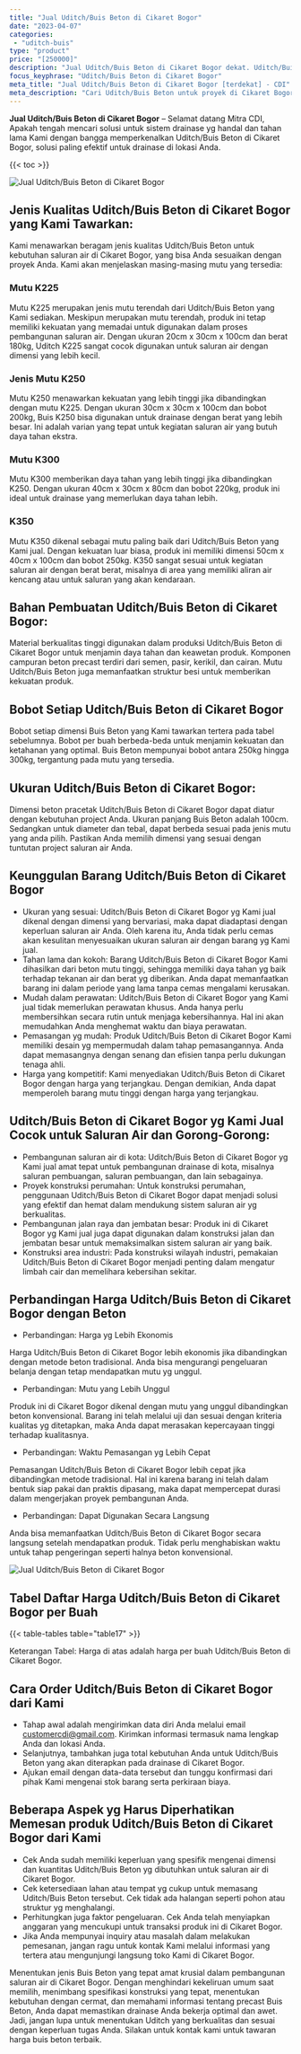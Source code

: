 ```yaml
---
title: "Jual Uditch/Buis Beton di Cikaret Bogor"
date: "2023-04-07"
categories:
 - "uditch-buis"
type: "product"
price: "[250000]"
description: "Jual Uditch/Buis Beton di Cikaret Bogor dekat. Uditch/Buis Beton ini umumnya dipakai dalam proyek infrastruktur sebagai saluran drainase yang praktis dan berkualitas tinggi. Kontak kami untuk mendapatkan informasi lebih lanjut."
focus_keyphrase: "Uditch/Buis Beton di Cikaret Bogor"
meta_title: "Jual Uditch/Buis Beton di Cikaret Bogor [terdekat] - CDI"
meta_description: "Cari Uditch/Buis Beton untuk proyek di Cikaret Bogor? Kami menawarkan Uditch/Buis Beton berkualitas untuk konstruksi drainase. Segera dapatkan penawaran terbaik sekarang."
---
```


**Jual Uditch/Buis Beton di Cikaret Bogor** – Selamat datang Mitra CDI, Apakah tengah mencari solusi untuk sistem drainase yg handal dan tahan lama Kami dengan bangga memperkenalkan Uditch/Buis Beton di Cikaret Bogor, solusi paling efektif untuk drainase di lokasi Anda.

{{< toc >}}

![Jual Uditch/Buis Beton di Cikaret Bogor](/images/uditch-buis/uditch-beton-15.jpg)

## Jenis Kualitas Uditch/Buis Beton di Cikaret Bogor yang Kami Tawarkan:

Kami menawarkan beragam jenis kualitas Uditch/Buis Beton untuk kebutuhan saluran air di Cikaret Bogor, yang bisa Anda sesuaikan dengan proyek Anda. Kami akan menjelaskan masing-masing mutu yang tersedia:

### Mutu K225

Mutu K225 merupakan jenis mutu terendah dari Uditch/Buis Beton yang Kami sediakan. Meskipun merupakan mutu terendah, produk ini tetap memiliki kekuatan yang memadai untuk digunakan dalam proses pembangunan saluran air. Dengan ukuran 20cm x 30cm x 100cm dan berat 180kg, Uditch K225 sangat cocok digunakan untuk saluran air dengan dimensi yang lebih kecil.

### Jenis Mutu K250

Mutu K250 menawarkan kekuatan yang lebih tinggi jika dibandingkan dengan mutu K225. Dengan ukuran 30cm x 30cm x 100cm dan bobot 200kg, Buis K250 bisa digunakan untuk drainase dengan berat yang lebih besar. Ini adalah varian yang tepat untuk kegiatan saluran air yang butuh daya tahan ekstra.

### Mutu K300

Mutu K300 memberikan daya tahan yang lebih tinggi jika dibandingkan K250. Dengan ukuran 40cm x 30cm x 80cm dan bobot 220kg, produk ini ideal untuk drainase yang memerlukan daya tahan lebih.

### K350

Mutu K350 dikenal sebagai mutu paling baik dari Uditch/Buis Beton yang Kami jual. Dengan kekuatan luar biasa, produk ini memiliki dimensi 50cm x 40cm x 100cm dan bobot 250kg. K350 sangat sesuai untuk kegiatan saluran air dengan berat berat, misalnya di area yang memiliki aliran air kencang atau untuk saluran yang akan kendaraan.

## Bahan Pembuatan Uditch/Buis Beton di Cikaret Bogor:

Material berkualitas tinggi digunakan dalam produksi Uditch/Buis Beton di Cikaret Bogor untuk menjamin daya tahan dan keawetan produk. Komponen campuran beton precast terdiri dari semen, pasir, kerikil, dan cairan. Mutu Uditch/Buis Beton juga memanfaatkan struktur besi untuk memberikan kekuatan produk.

## Bobot Setiap Uditch/Buis Beton di Cikaret Bogor

Bobot setiap dimensi Buis Beton yang Kami tawarkan tertera pada tabel sebelumnya. Bobot per buah berbeda-beda untuk menjamin kekuatan dan ketahanan yang optimal. Buis Beton mempunyai bobot antara 250kg hingga 300kg, tergantung pada mutu yang tersedia.

## Ukuran Uditch/Buis Beton di Cikaret Bogor:

Dimensi beton pracetak Uditch/Buis Beton di Cikaret Bogor dapat diatur dengan kebutuhan project Anda. Ukuran panjang Buis Beton adalah 100cm. Sedangkan untuk diameter dan tebal, dapat berbeda sesuai pada jenis mutu yang anda pilih. Pastikan Anda memilih dimensi yang sesuai dengan tuntutan project saluran air Anda.

## Keunggulan Barang Uditch/Buis Beton di Cikaret Bogor

*   Ukuran yang sesuai: Uditch/Buis Beton di Cikaret Bogor yg Kami jual dikenal dengan dimensi yang bervariasi, maka dapat diadaptasi dengan keperluan saluran air Anda. Oleh karena itu, Anda tidak perlu cemas akan kesulitan menyesuaikan ukuran saluran air dengan barang yg Kami jual.
*   Tahan lama dan kokoh: Barang Uditch/Buis Beton di Cikaret Bogor Kami dihasilkan dari beton mutu tinggi, sehingga memiliki daya tahan yg baik terhadap tekanan air dan berat yg diberikan. Anda dapat memanfaatkan barang ini dalam periode yang lama tanpa cemas mengalami kerusakan.
*   Mudah dalam perawatan: Uditch/Buis Beton di Cikaret Bogor yang Kami jual tidak memerlukan perawatan khusus. Anda hanya perlu membersihkan secara rutin untuk menjaga kebersihannya. Hal ini akan memudahkan Anda menghemat waktu dan biaya perawatan.
*   Pemasangan yg mudah: Produk Uditch/Buis Beton di Cikaret Bogor Kami memiliki desain yg mempermudah dalam tahap pemasangannya. Anda dapat memasangnya dengan senang dan efisien tanpa perlu dukungan tenaga ahli.
*   Harga yang kompetitif: Kami menyediakan Uditch/Buis Beton di Cikaret Bogor dengan harga yang terjangkau. Dengan demikian, Anda dapat memperoleh barang mutu tinggi dengan harga yang terjangkau.

## Uditch/Buis Beton di Cikaret Bogor yg Kami Jual Cocok untuk Saluran Air dan Gorong-Gorong:

*   Pembangunan saluran air di kota: Uditch/Buis Beton di Cikaret Bogor yg Kami jual amat tepat untuk pembangunan drainase di kota, misalnya saluran pembuangan, saluran pembuangan, dan lain sebagainya.
*   Proyek konstruksi perumahan: Untuk konstruksi perumahan, penggunaan Uditch/Buis Beton di Cikaret Bogor dapat menjadi solusi yang efektif dan hemat dalam mendukung sistem saluran air yg berkualitas.
*   Pembangunan jalan raya dan jembatan besar: Produk ini di Cikaret Bogor yg Kami jual juga dapat digunakan dalam konstruksi jalan dan jembatan besar untuk memaksimalkan sistem saluran air yang baik.
*   Konstruksi area industri: Pada konstruksi wilayah industri, pemakaian Uditch/Buis Beton di Cikaret Bogor menjadi penting dalam mengatur limbah cair dan memelihara kebersihan sekitar.

## Perbandingan Harga Uditch/Buis Beton di Cikaret Bogor dengan Beton

*   Perbandingan: Harga yg Lebih Ekonomis

Harga Uditch/Buis Beton di Cikaret Bogor lebih ekonomis jika dibandingkan dengan metode beton tradisional. Anda bisa mengurangi pengeluaran belanja dengan tetap mendapatkan mutu yg unggul.
*   Perbandingan: Mutu yang Lebih Unggul

Produk ini di Cikaret Bogor dikenal dengan mutu yang unggul dibandingkan beton konvensional. Barang ini telah melalui uji dan sesuai dengan kriteria kualitas yg ditetapkan, maka Anda dapat merasakan kepercayaan tinggi terhadap kualitasnya.
*   Perbandingan: Waktu Pemasangan yg Lebih Cepat

Pemasangan Uditch/Buis Beton di Cikaret Bogor lebih cepat jika dibandingkan metode tradisional. Hal ini karena barang ini telah dalam bentuk siap pakai dan praktis dipasang, maka dapat mempercepat durasi dalam mengerjakan proyek pembangunan Anda.
*   Perbandingan: Dapat Digunakan Secara Langsung

Anda bisa memanfaatkan Uditch/Buis Beton di Cikaret Bogor secara langsung setelah mendapatkan produk. Tidak perlu menghabiskan waktu untuk tahap pengeringan seperti halnya beton konvensional.

![Jual Uditch/Buis Beton di Cikaret Bogor](/images/uditch-buis/buis-beton-12.jpg)

## Tabel Daftar Harga Uditch/Buis Beton di Cikaret Bogor per Buah

{{< table-tables table="table17" >}}

Keterangan Tabel: Harga di atas adalah harga per buah Uditch/Buis Beton di Cikaret Bogor.

## Cara Order Uditch/Buis Beton di Cikaret Bogor dari Kami

*   Tahap awal adalah mengirimkan data diri Anda melalui email customercdi@gmail.com. Kirimkan informasi termasuk nama lengkap Anda dan lokasi Anda.
*   Selanjutnya, tambahkan juga total kebutuhan Anda untuk Uditch/Buis Beton yang akan diterapkan pada drainase di Cikaret Bogor.
*   Ajukan email dengan data-data tersebut dan tunggu konfirmasi dari pihak Kami mengenai stok barang serta perkiraan biaya.

## Beberapa Aspek yg Harus Diperhatikan Memesan produk Uditch/Buis Beton di Cikaret Bogor dari Kami

*   Cek Anda sudah memiliki keperluan yang spesifik mengenai dimensi dan kuantitas Uditch/Buis Beton yg dibutuhkan untuk saluran air di Cikaret Bogor.
*   Cek ketersediaan lahan atau tempat yg cukup untuk memasang Uditch/Buis Beton tersebut. Cek tidak ada halangan seperti pohon atau struktur yg menghalangi.
*   Perhitungkan juga faktor pengeluaran. Cek Anda telah menyiapkan anggaran yang mencukupi untuk transaksi produk ini di Cikaret Bogor.
*   Jika Anda mempunyai inquiry atau masalah dalam melakukan pemesanan, jangan ragu untuk kontak Kami melalui informasi yang tertera atau mengunjungi langsung toko Kami di Cikaret Bogor.

Menentukan jenis Buis Beton yang tepat amat krusial dalam pembangunan saluran air di Cikaret Bogor. Dengan menghindari kekeliruan umum saat memilih, menimbang spesifikasi konstruksi yang tepat, menentukan kebutuhan dengan cermat, dan memahami informasi tentang precast Buis Beton, Anda dapat memastikan drainase Anda bekerja optimal dan awet. Jadi, jangan lupa untuk menentukan Uditch yang berkualitas dan sesuai dengan keperluan tugas Anda. Silakan untuk kontak kami untuk tawaran harga buis beton terbaik.
